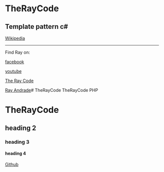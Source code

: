 # TheRayCode
## Template pattern c#


[Wikipedia](https://en.wikipedia.org/wiki/Template_method_pattern)

----------------------------------------------------------------------------------------------------

Find Ray on:

[facebook](https://www.facebook.com/TheRayCode/)

[youtube](https://www.youtube.com/user/AndradeRay/)

[The Ray Code](https://www.RayAndrade.com)

[Ray Andrade](https://www.RayAndrade.org)# TheRayCode
TheRayCode PHP 
# TheRayCode
## heading 2
### heading 3
#### heading 4

[Github](https://www.TheRayCode.com)
